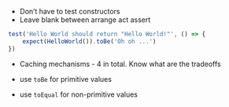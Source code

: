 - Don’t have to test constructors
- Leave blank between arrange act assert

```js
test('Hello World should return "Hello World!"', () => {
	expect(HelloWorld()).toBe('Oh oh ...')
})
```

- Caching mechanisms - 4 in total. Know what are the tradeoffs

- use `toBe` for primitive values
- use `toEqual` for non-primitive values